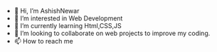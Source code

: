 - 👋 Hi, I’m AshishNewar
- 👀 I’m interested in Web Development
- 🌱 I’m currently learning Html,CSS,JS
- 💞️ I’m looking to collaborate on web projects to improve my coding.
- 📫 How to reach me 

<!---
RedDragX/RedDragX is a ✨ special ✨ repository because its `README.md` (this file) appears on your GitHub profile.
You can click the Preview link to take a look at your changes.
--->

